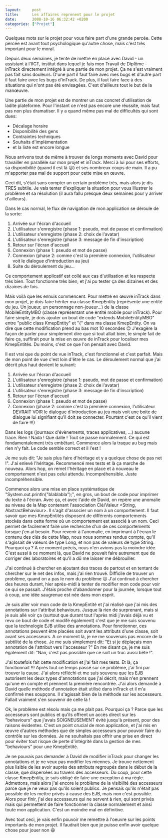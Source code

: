 ```yaml
---
layout:     post
title:      Les affaires reprenent pour le projet
date:       2008-10-16 06:32:42 +0200
categories: ["Projet"]
---
```


Quelques mots sur le projet pour vous faire part d'une grande percée. Cette percée est avant tout psychologique
qu'autre chose, mais c'est très important pour le moral.

<!--more-->

Depuis deux semaines, je tente de mettre en place avec David - un assistant à l'IICT, institut dans lequel je fais
mon Travail de Diplôme - inTrack directement intégré à une partie de mon projet. Ça ne s'est vraiment pas fait sans
douleurs. D'une part il faut faire avec mes bugs et d'autre part il faut faire avec les bugs d'inTrack. De plus, il
faut faire face à des situations qui n'ont pas été envisagées. C'est d'ailleurs tout le but de la manœuvre.

Une partie de mon projet est de montrer un cas concret d'utilisation de ladite plateforme. Pour l'instant ce n'est
pas encore une réussite, mais faut pas non plus dramatiser. Il y a quand même pas mal de difficultés qui sont dues:

- Décalage horaire
- Disponibilité des gens
- Contraintes techniques
- Souhaits d'implémentation
- et la liste est encore longue

Nous arrivons tout de même à trouver de longs moments avec David pour travailler en parallèle sur mon projet et
inTrack. Merci à lui pour ses efforts, sa disponibilité (quand il est là :wink:) et ses nombreux coups de main. Il
a pu m'apporter pas mal de support pour cette mise en œuvre.

Ceci dit, s'était sans compter un certain problème très, mais alors je dis TRES subtile. Je vais tenter d'expliquer
la situation pour vous illustrer le problème et sa résolution (il aura fallu presque deux semaines pour y arriver
d'ailleurs).

Dans le cas normal, le flux de navigation de mon application se déroule de la sorte:

1. Arrivée sur l'écran d'accueil
2. L'utilisateur s'enregistre (phase 1: pseudo, mot de passe et confirmation)
3. L'utilisateur s'enregistre (phase 2: choix de l'avatar)
4. L'utilisateur s'enregistre (phase 3: message de fin d'inscription)
5. Retour sur l'écran d'accueil
6. Connexion (phase 1: pseudo et mot de passe)
7. Connexion (phase 2: comme c'est la première connexion, l'utilisateur voit le dialogue d'introduction au jeu)
8. Suite du déroulement du jeu...

Ce comportement applicatif est collé aux cas d'utilisation et les respecte très bien. Tout fonctionne très bien, et
j'ai pu tester ça des dizaines et des dizaines de fois.

Mais voilà que les ennuis commencent. Pour mettre en œuvre inTrack dans mon projet, je dois faire hériter ma classe
KmepEntity (représente une entité du jeu. Un joueur, un personnage non-joueur…) de la classe MobileEntityMBO
(classe représentant une entité mobile pour inTrack). Pour faire simple, je dois ajouter un bout de code "extends
MobileEntityMBO" entre "public class KmepEntity" et "{" dans ma classe KmepEntity. On va dire que cette
modification prend au bas mot 10 secondes :wink: J'exagère la façon de parler pour simplement dire que si tout
allait bien, le simple fait de faire ça, suffirait pour la mise en œuvre de inTrack pour localiser mes KmepEntités.
Du moins, c'est ce que l'on pensait avec David.

Il est vrai que du point de vue inTrack, c'est fonctionnel et c'est parfait. Mais de mon point de vue c'est loin
d'être le cas. Le déroulement normal que j'ai décrit plus haut devient le suivant:

1. Arrivée sur l'écran d'accueil
2. L'utilisateur s'enregistre (phase 1: pseudo, mot de passe et confirmation)
3. L'utilisateur s'enregistre (phase 2: choix de l'avatar)
4. L'utilisateur s'enregistre (phase 3: message de fin d'inscription)
5. Retour sur l'écran d'accueil
6. Connexion (phase 1: pseudo et mot de passe)
7. Connexion (phase 2: comme c'est la première connexion, l'utilisateur DEVRAIT VOIR le dialogue d'introduction au jeu 
   mais voit une boite de dialogue lui signifiant qu'il doit se connecter. Pourtant c'est ce qu'il vient de faire !!!)

Dans les logs (journaux d'évènements, traces applicatives, ...) aucune trace. Rien ! Nada ! Que dalle ! Tout se
passe normalement. Ce qui est fondamentalement très embêtant. Commence alors la traque au bug mais rien n'y fait.
Le code semble correct et il l'est !

Je me suis dit: "Je sais plus faire d'héritage et y a quelque chose de pas net !". J'ai enlevé l'héritage.
Recommencé mes tests et là ça marche de nouveau. Alors hop, on remet l'héritage en place et à nouveau le
comportement n'est pas celui attendu. Incompréhensible. Juste incompréhensible.

Commence alors une mise en place systématique de "System.out.println("blablabla");", en gros, un bout de code pour
imprimer du texte à l'écran. Avec ça, et avec l'aide de David, on repère une anomalie au niveau de la Map contenant
l'association Clé/Valeur &lt;String, AbstractBehaviour&gt;. Il s'agit d'associer un nom à un comportement. Il faut
savoir que mes KmepEntités disposent de différents comportements stockés dans cette forme où un comportement est
associé à un nom. Ceci permet de facilement faire une recherche d'un de ces comportements lorsque j'en ai besoin.
Pour revenir à l'anomalie, en imprimant à l'écran le contenu des clés de cette Map, nous nous sommes rendus compte,
qu'il s'agissait de valeurs de type Long, et non pas de valeurs de type String. Pourquoi ça ? A ce moment précis,
nous n'en avions pas la moindre idée. C'est aussi à ce moment là, que David ne pouvait faire autrement que de
corriger des laboratoires et qu'il a dû me laisser me débrouiller.

J'ai continué à chercher en ajoutant des traces de partout et en tentant de chercher sur le net des infos, mais
j'ai rien trouvé. Difficile de trouver un problème, quand on a pas le nom du problème :wink: J'ai continué à
chercher des heures durant, hier après-midi à tenter de modifier mon code pour voir ce qui se passait. J'étais
proche d'abandonner pour la journée, lorsque tout à coup, une idée saugrenue est née dans mon esprit.

Je suis aller voir mon code de la KmepEntité et j'ai réalisé que j'ai mis des annotations sur l'attribut
behaviours. Jusque là rien de surprenant, mais si je suis allé voir ça (surtout que durant tout l'après midi
j'avais déjà vu et revu ce bout de code et modifé également) c'est que je me suis souvenu que la technologie EJB
utilise des annotations. Pour fonctionner, ces annotations peuvent être placées soit avant les attributs d'une
classe, soit avant ses accesseurs. A ce moment là, je ne me souvenais pas encore de la subtilité de la chose. Je me
suis simplement dit: "Et si je déplaçais mon annotation de l'attribut vers l'accesseur ?" En me disant ça, je me
suis également dit: "Nan, c'est pas possible que ce soit un truc aussi bête !".

J'ai toutefois fait cette modification et j'ai fait mes tests. Et là, ça fonctionnait !!! Après tout ce temps passé
sur ce problème, j'ai fini par trouver la cause. J'ai alors réfléchi et me suis souvenu que les EJB autorisent les
deux types d'annotations que j'ai décrit, mais n'en prennent qu'une en compte et prennent la première rencontrée.
J'ai alors demandé à David quelle méthode d'annotation était utilisé dans inTrack et il m'a confirmé mes soupçons.
Il s'agissait bien de la méthode sur les accesseurs. Fallait vraiment s'en souvenir de celle là !

Ok, le problème est résolu mais ça me plait pas. Pourquoi ça ? Parce que les accesseurs sont publics et qu'ils
offrent un accès direct sur les "behaviours" que j'avais SOIGNEUSEMENT évité jusqu'à présent, pour des raisons
évidentes. C'est un point crucial de mon application, et j'ai mis en œuvre d'autres méthodes que de simples
accesseurs pour pouvoir faire du contrôle sur les données. Je ne souhaitais pas offrir une prise en direct pour
éviter tout risque de perte d'intégrité dans la gestion de mes "behaviours" pour une KmepEntité.

Je ne pouvais pas demander à David de modifier inTrack pour changer les annotations et je ne veux pas modifier les
miennes. Je trouve nettement plus lisible de les avoir auprès des attributs regroupés dans le début de la classe,
que dispersées au travers des accesseurs. Du coup, pour cette classe KmepEntity, je suis obligé de faire une
exception à ma règle. Admettons, mais alors j'ai encore le problème de la visibilité des accesseurs parce que je ne
veux pas qu'ils soient publics. Je pensais qu'ils n'était pas possible de les mettre privés à cause des EJB, mais
non c'est possible. Alors pour finir, j'ai des accesseurs qui ne servent à rien, qui sont privés mais qui
permettent de faire fonctionner la classe normalement et ainsi toute mon application. C'est un moindre mal en
définitive.

Avec tout ceci, je vais enfin pouvoir me remettre à l'oeuvre sur les points importants de mon projet. Il faudrait
bien que je puisse enfin avoir quelque chose pour jouer non :laughing: